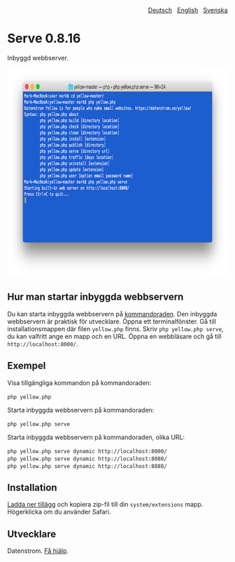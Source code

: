 <p align="right"><a href="README-de.md">Deutsch</a> &nbsp; <a href="README.md">English</a> &nbsp; <a href="README-sv.md">Svenska</a></p>

# Serve 0.8.16

Inbyggd webbserver.

<p align="center"><img src="serve-screenshot.png?raw=true" width="794" height="478" alt="Skärmdump"></p>

## Hur man startar inbyggda webbservern

Du kan starta inbyggda webbservern på [kommandoraden](https://github.com/datenstrom/yellow-extensions/tree/master/source/command/README-sv.md). Den inbyggda webbservern är praktisk för utvecklare. Öppna ett terminalfönster. Gå till installationsmappen där filen `yellow.php` finns. Skriv `php yellow.php serve`, du kan valfritt ange en mapp och en URL. Öppna en webbläsare och gå till `http://localhost:8000/`.

## Exempel

Visa tillgängliga kommandon på kommandoraden:

`php yellow.php`

Starta inbyggda webbservern på kommandoraden:

`php yellow.php serve`  

Starta inbyggda webbservern på kommandoraden, olika URL:

`php yellow.php serve dynamic http://localhost:8000/`  
`php yellow.php serve dynamic http://localhost:8080/`  
`php yellow.php serve dynamic http://localhost:8888/`  

## Installation

[Ladda ner tillägg](https://github.com/datenstrom/yellow-extensions/raw/master/zip/serve.zip) och kopiera zip-fil till din `system/extensions` mapp. Högerklicka om du använder Safari.

## Utvecklare

Datenstrom. [Få hjälp](https://datenstrom.se/sv/yellow/help/).
